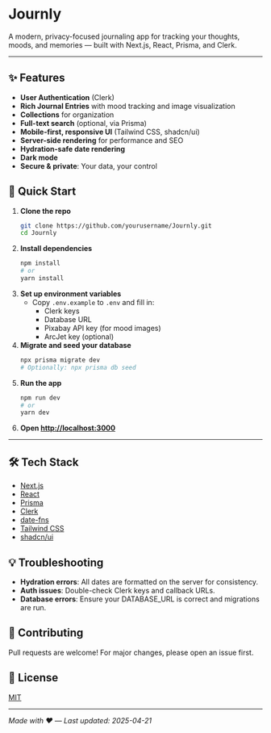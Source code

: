# Journly


A modern, privacy-focused journaling app for tracking your thoughts, moods, and memories — built with Next.js, React, Prisma, and Clerk.

---

## ✨ Features

- **User Authentication** (Clerk)
- **Rich Journal Entries** with mood tracking and image visualization
- **Collections** for organization
- **Full-text search** (optional, via Prisma)
- **Mobile-first, responsive UI** (Tailwind CSS, shadcn/ui)
- **Server-side rendering** for performance and SEO
- **Hydration-safe date rendering**
- **Dark mode**
- **Secure & private**: Your data, your control

## 🚀 Quick Start

1. **Clone the repo**
   ```bash
   git clone https://github.com/yourusername/Journly.git
   cd Journly
   ```
2. **Install dependencies**
   ```bash
   npm install
   # or
   yarn install
   ```
3. **Set up environment variables**
   - Copy `.env.example` to `.env` and fill in:
     - Clerk keys
     - Database URL
     - Pixabay API key (for mood images)
     - ArcJet key (optional)
4. **Migrate and seed your database**
   ```bash
   npx prisma migrate dev
   # Optionally: npx prisma db seed
   ```
5. **Run the app**
   ```bash
   npm run dev
   # or
   yarn dev
   ```
6. **Open [http://localhost:3000](http://localhost:3000)**

---

## 🛠️ Tech Stack
- [Next.js](https://nextjs.org/)
- [React](https://react.dev/)
- [Prisma](https://prisma.io/)
- [Clerk](https://clerk.dev/)
- [date-fns](https://date-fns.org/)
- [Tailwind CSS](https://tailwindcss.com/)
- [shadcn/ui](https://ui.shadcn.com/)


## 💡 Troubleshooting
- **Hydration errors**: All dates are formatted on the server for consistency.
- **Auth issues**: Double-check Clerk keys and callback URLs.
- **Database errors**: Ensure your DATABASE_URL is correct and migrations are run.

## 🤝 Contributing
Pull requests are welcome! For major changes, please open an issue first.

## 📄 License
[MIT](LICENSE)

---

*Made with ❤️ — Last updated: 2025-04-21*
